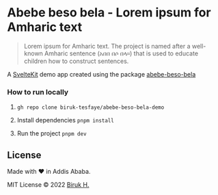 # Abebe beso bela - Lorem ipsum for Amharic text

> Lorem ipsum for Amharic text. The project is named after a well-known Amharic sentence (አበበ በሶ በላ።) that is used to educate children how to construct sentences.

A [SvelteKit](https://kit.svelte.dev/) demo app created using the package [abebe-beso-bela](https://github.com/biruk-tesfaye/abebe-beso-bela)

### How to run locally

1. `gh repo clone biruk-tesfaye/abebe-beso-bela-demo`

2. Install dependencies `pnpm install`

3. Run the project `pnpm dev`

## License

Made with &hearts; in Addis Ababa.

MIT License &copy; 2022 [Biruk H.](https://biruk.kelaltech.com/)

